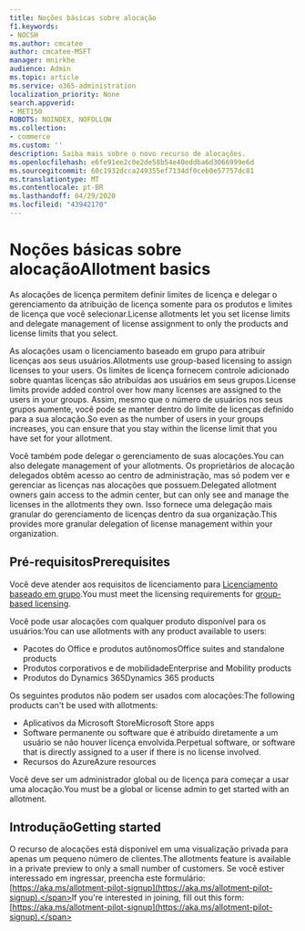```yaml
---
title: Noções básicas sobre alocação
f1.keywords:
- NOCSH
ms.author: cmcatee
author: cmcatee-MSFT
manager: mnirkhe
audience: Admin
ms.topic: article
ms.service: o365-administration
localization_priority: None
search.appverid:
- MET150
ROBOTS: NOINDEX, NOFOLLOW
ms.collection:
- commerce
ms.custom: ''
description: Saiba mais sobre o novo recurso de alocações.
ms.openlocfilehash: e6fe91ee2c0e2de58b54e40eddba6d3066999e6d
ms.sourcegitcommit: 60c1932dcca249355ef7134df0ceb0e57757dc81
ms.translationtype: MT
ms.contentlocale: pt-BR
ms.lasthandoff: 04/29/2020
ms.locfileid: "43942170"
---
```

# <a name="allotment-basics"></a><span data-ttu-id="cea18-103">Noções básicas sobre alocação</span><span class="sxs-lookup"><span data-stu-id="cea18-103">Allotment basics</span></span>

<span data-ttu-id="cea18-104">As alocações de licença permitem definir limites de licença e delegar o gerenciamento da atribuição de licença somente para os produtos e limites de licença que você selecionar.</span><span class="sxs-lookup"><span data-stu-id="cea18-104">License allotments let you set license limits and delegate management of license assignment to only the products and license limits that you select.</span></span>

<span data-ttu-id="cea18-105">As alocações usam o licenciamento baseado em grupo para atribuir licenças aos seus usuários.</span><span class="sxs-lookup"><span data-stu-id="cea18-105">Allotments use group-based licensing to assign licenses to your users.</span></span> <span data-ttu-id="cea18-106">Os limites de licença fornecem controle adicionado sobre quantas licenças são atribuídas aos usuários em seus grupos.</span><span class="sxs-lookup"><span data-stu-id="cea18-106">License limits provide added control over how many licenses are assigned to the users in your groups.</span></span> <span data-ttu-id="cea18-107">Assim, mesmo que o número de usuários nos seus grupos aumente, você pode se manter dentro do limite de licenças definido para a sua alocação.</span><span class="sxs-lookup"><span data-stu-id="cea18-107">So even as the number of users in your groups increases, you can ensure that you stay within the license limit that you have set for your allotment.</span></span>

<span data-ttu-id="cea18-108">Você também pode delegar o gerenciamento de suas alocações.</span><span class="sxs-lookup"><span data-stu-id="cea18-108">You can also delegate management of your allotments.</span></span> <span data-ttu-id="cea18-109">Os proprietários de alocação delegados obtêm acesso ao centro de administração, mas só podem ver e gerenciar as licenças nas alocações que possuem.</span><span class="sxs-lookup"><span data-stu-id="cea18-109">Delegated allotment owners gain access to the admin center, but can only see and manage the licenses in the allotments they own.</span></span> <span data-ttu-id="cea18-110">Isso fornece uma delegação mais granular do gerenciamento de licenças dentro da sua organização.</span><span class="sxs-lookup"><span data-stu-id="cea18-110">This provides more granular delegation of license management within your organization.</span></span>

## <a name="prerequisites"></a><span data-ttu-id="cea18-111">Pré-requisitos</span><span class="sxs-lookup"><span data-stu-id="cea18-111">Prerequisites</span></span>

<span data-ttu-id="cea18-112">Você deve atender aos requisitos de licenciamento para [Licenciamento baseado em grupo](https://docs.microsoft.com/azure/active-directory/fundamentals/active-directory-licensing-whatis-azure-portal#licensing-requirements).</span><span class="sxs-lookup"><span data-stu-id="cea18-112">You must meet the licensing requirements for [group-based licensing](https://docs.microsoft.com/azure/active-directory/fundamentals/active-directory-licensing-whatis-azure-portal#licensing-requirements).</span></span>

<span data-ttu-id="cea18-113">Você pode usar alocações com qualquer produto disponível para os usuários:</span><span class="sxs-lookup"><span data-stu-id="cea18-113">You can use allotments with any product available to users:</span></span>

- <span data-ttu-id="cea18-114">Pacotes do Office e produtos autônomos</span><span class="sxs-lookup"><span data-stu-id="cea18-114">Office suites and standalone products</span></span>
- <span data-ttu-id="cea18-115">Produtos corporativos e de mobilidade</span><span class="sxs-lookup"><span data-stu-id="cea18-115">Enterprise and Mobility products</span></span>
- <span data-ttu-id="cea18-116">Produtos do Dynamics 365</span><span class="sxs-lookup"><span data-stu-id="cea18-116">Dynamics 365 products</span></span>

<span data-ttu-id="cea18-117">Os seguintes produtos não podem ser usados com alocações:</span><span class="sxs-lookup"><span data-stu-id="cea18-117">The following products can't be used with allotments:</span></span>

- <span data-ttu-id="cea18-118">Aplicativos da Microsoft Store</span><span class="sxs-lookup"><span data-stu-id="cea18-118">Microsoft Store apps</span></span>
- <span data-ttu-id="cea18-119">Software permanente ou software que é atribuído diretamente a um usuário se não houver licença envolvida.</span><span class="sxs-lookup"><span data-stu-id="cea18-119">Perpetual software, or software that is directly assigned to a user if there is no license involved.</span></span>
- <span data-ttu-id="cea18-120">Recursos do Azure</span><span class="sxs-lookup"><span data-stu-id="cea18-120">Azure resources</span></span>

<span data-ttu-id="cea18-121">Você deve ser um administrador global ou de licença para começar a usar uma alocação.</span><span class="sxs-lookup"><span data-stu-id="cea18-121">You must be a global or license admin to get started with an allotment.</span></span>

## <a name="getting-started"></a><span data-ttu-id="cea18-122">Introdução</span><span class="sxs-lookup"><span data-stu-id="cea18-122">Getting started</span></span>

<span data-ttu-id="cea18-123">O recurso de alocações está disponível em uma visualização privada para apenas um pequeno número de clientes.</span><span class="sxs-lookup"><span data-stu-id="cea18-123">The allotments feature is available in a private preview to only a small number of customers.</span></span> <span data-ttu-id="cea18-124">Se você estiver interessado em ingressar, preencha este formulário: [https://aka.ms/allotment-pilot-signup](https://aka.ms/allotment-pilot-signup).</span><span class="sxs-lookup"><span data-stu-id="cea18-124">If you're interested in joining, fill out this form: [https://aka.ms/allotment-pilot-signup](https://aka.ms/allotment-pilot-signup).</span></span>
